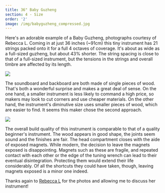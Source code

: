 ```yaml
---
title: 36" Baby Guzheng
section: 4 - Size
order: '2'
image: /img/babyguzheng_compressed.jpg
---
```

Here's an adorable example of a Baby Guzheng, photographs courtesy of Rebecca L. Coming in at just 36 inches (~91cm) this tiny instrument has 21 strings packed onto it for a full 4 octaves of coverage. It's about as wide as a full-sized guzheng, but about 43% shorter. The string spacing is close to that of a full-sized instrument, but the tensions in the strings and overall timbre are affected by its length.

![](/img/babyguzhengbottom-2.jpg)

The soundboard and backboard are both made of single pieces of wood.  That's both a wonderful surprise and makes a great deal of sense. On the one hand, a smaller instrument is less likely to command a high price, so makers may look to cut corners and use cheaper materials. On the other hand, the instrument's diminutive size uses smaller pieces of wood, which are easier to find. It seems this maker chose the second approach.

![](/img/babyguzhenghead-2.jpg)

The overall build quality of this instrument is comparable to that of a quality beginner's instrument. The wood appears in good shape, the joints seem sound and the finishes are fair. The head compartment closes with the aide of exposed magnets. While modern, the decision to leave the magnets exposed is disappointing. Magnets such as these are fragile, and repeated contact with each other or the edge of the tuning wrench can lead to their eventual disintegration. Protecting them would extend their life considerably. Of all the shortcuts they could have taken, though, leaving magnets exposed is a minor one indeed.



Thanks again to [Rebecca L](https://www.instagram.com/zukabah) for the photos and allowing me to discuss her instrument!
